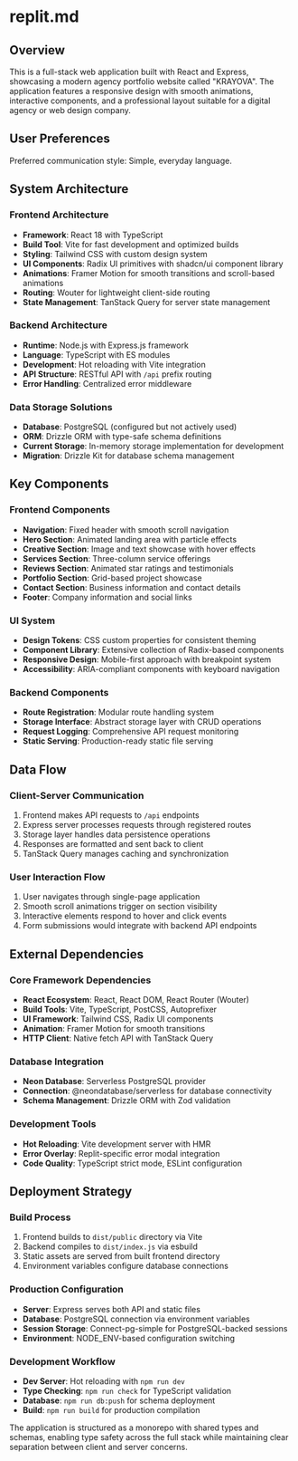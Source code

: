# replit.md

## Overview

This is a full-stack web application built with React and Express, showcasing a modern agency portfolio website called "KRAYOVA". The application features a responsive design with smooth animations, interactive components, and a professional layout suitable for a digital agency or web design company.

## User Preferences

Preferred communication style: Simple, everyday language.

## System Architecture

### Frontend Architecture
- **Framework**: React 18 with TypeScript
- **Build Tool**: Vite for fast development and optimized builds
- **Styling**: Tailwind CSS with custom design system
- **UI Components**: Radix UI primitives with shadcn/ui component library
- **Animations**: Framer Motion for smooth transitions and scroll-based animations
- **Routing**: Wouter for lightweight client-side routing
- **State Management**: TanStack Query for server state management

### Backend Architecture
- **Runtime**: Node.js with Express.js framework
- **Language**: TypeScript with ES modules
- **Development**: Hot reloading with Vite integration
- **API Structure**: RESTful API with `/api` prefix routing
- **Error Handling**: Centralized error middleware

### Data Storage Solutions
- **Database**: PostgreSQL (configured but not actively used)
- **ORM**: Drizzle ORM with type-safe schema definitions
- **Current Storage**: In-memory storage implementation for development
- **Migration**: Drizzle Kit for database schema management

## Key Components

### Frontend Components
- **Navigation**: Fixed header with smooth scroll navigation
- **Hero Section**: Animated landing area with particle effects
- **Creative Section**: Image and text showcase with hover effects
- **Services Section**: Three-column service offerings
- **Reviews Section**: Animated star ratings and testimonials
- **Portfolio Section**: Grid-based project showcase
- **Contact Section**: Business information and contact details
- **Footer**: Company information and social links

### UI System
- **Design Tokens**: CSS custom properties for consistent theming
- **Component Library**: Extensive collection of Radix-based components
- **Responsive Design**: Mobile-first approach with breakpoint system
- **Accessibility**: ARIA-compliant components with keyboard navigation

### Backend Components
- **Route Registration**: Modular route handling system
- **Storage Interface**: Abstract storage layer with CRUD operations
- **Request Logging**: Comprehensive API request monitoring
- **Static Serving**: Production-ready static file serving

## Data Flow

### Client-Server Communication
1. Frontend makes API requests to `/api` endpoints
2. Express server processes requests through registered routes
3. Storage layer handles data persistence operations
4. Responses are formatted and sent back to client
5. TanStack Query manages caching and synchronization

### User Interaction Flow
1. User navigates through single-page application
2. Smooth scroll animations trigger on section visibility
3. Interactive elements respond to hover and click events
4. Form submissions would integrate with backend API endpoints

## External Dependencies

### Core Framework Dependencies
- **React Ecosystem**: React, React DOM, React Router (Wouter)
- **Build Tools**: Vite, TypeScript, PostCSS, Autoprefixer
- **UI Framework**: Tailwind CSS, Radix UI components
- **Animation**: Framer Motion for smooth transitions
- **HTTP Client**: Native fetch API with TanStack Query

### Database Integration
- **Neon Database**: Serverless PostgreSQL provider
- **Connection**: @neondatabase/serverless for database connectivity
- **Schema Management**: Drizzle ORM with Zod validation

### Development Tools
- **Hot Reloading**: Vite development server with HMR
- **Error Overlay**: Replit-specific error modal integration
- **Code Quality**: TypeScript strict mode, ESLint configuration

## Deployment Strategy

### Build Process
1. Frontend builds to `dist/public` directory via Vite
2. Backend compiles to `dist/index.js` via esbuild
3. Static assets are served from built frontend directory
4. Environment variables configure database connections

### Production Configuration
- **Server**: Express serves both API and static files
- **Database**: PostgreSQL connection via environment variables
- **Session Storage**: Connect-pg-simple for PostgreSQL-backed sessions
- **Environment**: NODE_ENV-based configuration switching

### Development Workflow
- **Dev Server**: Hot reloading with `npm run dev`
- **Type Checking**: `npm run check` for TypeScript validation
- **Database**: `npm run db:push` for schema deployment
- **Build**: `npm run build` for production compilation

The application is structured as a monorepo with shared types and schemas, enabling type safety across the full stack while maintaining clear separation between client and server concerns.